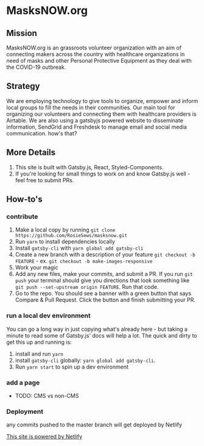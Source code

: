 # MasksNOW.org

## Mission

MasksNOW.org is an grassroots volunteer organization with an aim of connecting makers across the country with healthcare organizations in need of masks and other Personal Protective Equipment as they deal with the COVID-19 outbreak.

## Strategy

We are employing technology to give tools to organize, empower and inform local groups to fill the needs in their communities. Our main tool for organizing our volunteers and connecting them with healthcare providers is Airtable. We are also using a gatsbyjs powered website to disseminate information, SendGrid and Freshdesk to manage email and social media communication.
how's that?

## More Details

1. This site is built with Gatsby.js, React, Styled-Components.
2. If you're looking for small things to work on and know Gatsby.js well - feel free to submit PRs.

## How-to's

### contribute

1. Make a local copy by running `git clone https://github.com/RosieSews/masksnow.git`
2. Run `yarn` to install dependencies locally
3. Install `gatsby-cli` with `yarn global add gatsby-cli`
4. Create a new branch with a description of your feature `git checkout -b FEATURE` - ex. `git checkout -b make-images-responsive`
5. Work your magic
6. Add any new files, make your commits, and submit a PR. If you run `git push` your terminal should give you directions that look something like `git push --set-upstream origin FEATURE`. Run that code.
7. Go to the repo. You should see a banner with a green button that says Compare & Pull Request. Click the button and finish submitting your PR.

### run a local dev environment

You can go a long way in just copying what's already here - but taking a minute to read some of Gatsby.js' docs will help a lot.
The quick and dirty to get this up and running is:

1. install and run `yarn`
2. install `gatsby-cli` globally: `yarn global add gatsby-cli`.
3. Run `yarn start` to spin up a dev environment

### add a page

- TODO: CMS vs non-CMS

### Deployment

any commits pushed to the master branch will get deployed by Netlify

[This site is powered by Netlify](https://www.netlify.com/)
